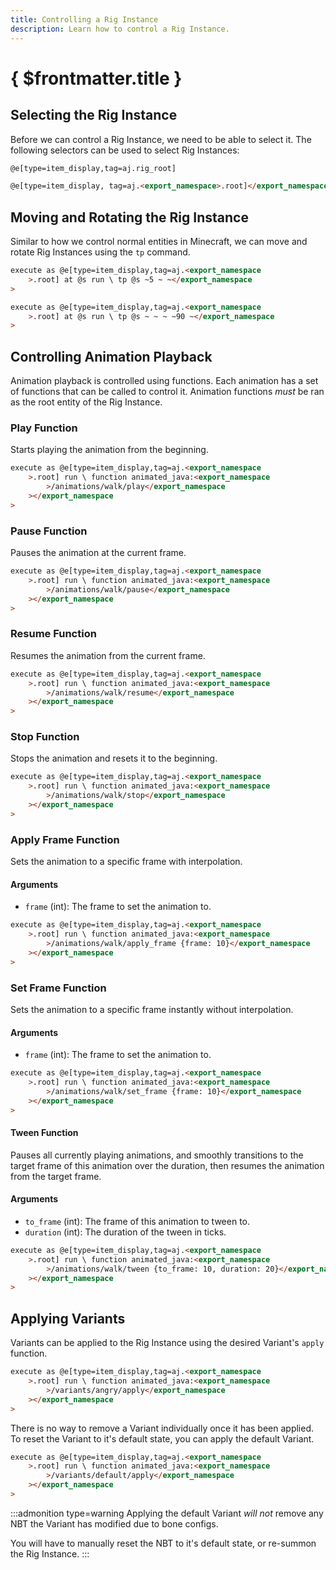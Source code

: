 ```yaml
---
title: Controlling a Rig Instance
description: Learn how to control a Rig Instance.
---
```


# { $frontmatter.title }

## Selecting the Rig Instance

Before we can control a Rig Instance, we need to be able to select it. The following selectors can be used to select Rig Instances:

```html title=Select all Rig Instances | copy
@e[type=item_display,tag=aj.rig_root]
```

```html title=Select all Rig Instances from a specific Blueprint | copy
@e[type=item_display, tag=aj.<export_namespace>.root]</export_namespace>
```

## Moving and Rotating the Rig Instance

Similar to how we control normal entities in Minecraft, we can move and rotate Rig Instances using the `tp` command.

```html title=Move a Rig Instance 5 blocks towards positive X | copy
execute as @e[type=item_display,tag=aj.<export_namespace
	>.root] at @s run \ tp @s ~5 ~ ~</export_namespace
>
```

```html title=Rotate a Rig Instance 90 degrees | copy
execute as @e[type=item_display,tag=aj.<export_namespace
	>.root] at @s run \ tp @s ~ ~ ~ ~90 ~</export_namespace
>
```

## Controlling Animation Playback

Animation playback is controlled using functions. Each animation has a set of functions that can be called to control it. Animation functions _must_ be ran as the root entity of the Rig Instance.

### Play Function

Starts playing the animation from the beginning.

```html title=Play the walk animation | copy
execute as @e[type=item_display,tag=aj.<export_namespace
	>.root] run \ function animated_java:<export_namespace
		>/animations/walk/play</export_namespace
	></export_namespace
>
```

### Pause Function

Pauses the animation at the current frame.

```html title=Pause the walk animation | copy
execute as @e[type=item_display,tag=aj.<export_namespace
	>.root] run \ function animated_java:<export_namespace
		>/animations/walk/pause</export_namespace
	></export_namespace
>
```

### Resume Function

Resumes the animation from the current frame.

```html title=Resume the walk animation | copy
execute as @e[type=item_display,tag=aj.<export_namespace
	>.root] run \ function animated_java:<export_namespace
		>/animations/walk/resume</export_namespace
	></export_namespace
>
```

### Stop Function

Stops the animation and resets it to the beginning.

```html title=Stop the walk animation | copy
execute as @e[type=item_display,tag=aj.<export_namespace
	>.root] run \ function animated_java:<export_namespace
		>/animations/walk/stop</export_namespace
	></export_namespace
>
```

### Apply Frame Function

Sets the animation to a specific frame with interpolation.

#### Arguments

- `frame` (int): The frame to set the animation to.

```html title=Set the walk animation to frame 10 with interpolation | copy
execute as @e[type=item_display,tag=aj.<export_namespace
	>.root] run \ function animated_java:<export_namespace
		>/animations/walk/apply_frame {frame: 10}</export_namespace
	></export_namespace
>
```

### Set Frame Function

Sets the animation to a specific frame instantly without interpolation.

#### Arguments

- `frame` (int): The frame to set the animation to.

```html title=Set the walk animation to frame 10 | copy
execute as @e[type=item_display,tag=aj.<export_namespace
	>.root] run \ function animated_java:<export_namespace
		>/animations/walk/set_frame {frame: 10}</export_namespace
	></export_namespace
>
```

#### Tween Function

Pauses all currently playing animations, and smoothly transitions to the target frame of this animation over the duration, then resumes the animation from the target frame.

#### Arguments

- `to_frame` (int): The frame of this animation to tween to.
- `duration` (int): The duration of the tween in ticks.

```html title=Smoothly transition the walk animation to frame 10 over a second | copy
execute as @e[type=item_display,tag=aj.<export_namespace
	>.root] run \ function animated_java:<export_namespace
		>/animations/walk/tween {to_frame: 10, duration: 20}</export_namespace
	></export_namespace
>
```

## Applying Variants

Variants can be applied to the Rig Instance using the desired Variant's `apply` function.

```html title=Apply the angry Variant | copy
execute as @e[type=item_display,tag=aj.<export_namespace
	>.root] run \ function animated_java:<export_namespace
		>/variants/angry/apply</export_namespace
	></export_namespace
>
```

There is no way to remove a Variant individually once it has been applied. To reset the Variant to it's default state, you can apply the default Variant.

```html title=Apply the default Variant | copy
execute as @e[type=item_display,tag=aj.<export_namespace
	>.root] run \ function animated_java:<export_namespace
		>/variants/default/apply</export_namespace
	></export_namespace
>
```

:::admonition type=warning
Applying the default Variant _will not_ remove any NBT the Variant has modified due to bone configs.

You will have to manually reset the NBT to it's default state, or re-summon the Rig Instance.
:::
